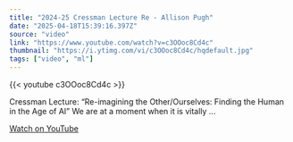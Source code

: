 ```yaml
---
title: "2024-25 Cressman Lecture Re - Allison Pugh"
date: "2025-04-18T15:39:16.397Z"
source: "video"
link: "https://www.youtube.com/watch?v=c3OOoc8Cd4c"
thumbnail: "https://i.ytimg.com/vi/c3OOoc8Cd4c/hqdefault.jpg"
tags: ["video", "ml"]
---
```


{{< youtube c3OOoc8Cd4c >}}

Cressman Lecture: “Re-imagining the Other/Ourselves: Finding the Human in the Age of AI” We are at a moment when it is vitally ...

[Watch on YouTube](https://www.youtube.com/watch?v=c3OOoc8Cd4c)
